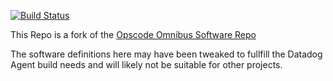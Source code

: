 [![Build Status](https://travis-ci.org/DataDog/omnibus-software.svg?branch=master)](https://travis-ci.org/DataDog/omnibus-software)

This Repo is a fork of the [Opscode Omnibus Software Repo](https://github.com/opscode/omnibus-software)

The software definitions here may have been tweaked to fullfill the Datadog Agent build needs and will likely not be suitable for other projects.

